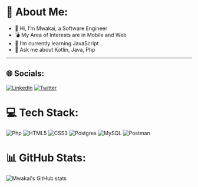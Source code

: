 # 💫 About Me:
- 👋 Hi, I’m Mwakai, a Software Engineer
- 💣 My Area of Interests are in Mobile and Web
- 🌱 I’m currently learning JavaScript
- 💬 Ask me about Kotlin, Java, Php
---
## 🌐 Socials:
[![LinkedIn](https://img.shields.io/badge/LinkedIn-%230077B5.svg?logo=linkedin&logoColor=white)](https://linkedin.com/in/mwakai-mwambala) [![Twitter](https://img.shields.io/badge/Twitter-%231DA1F2.svg?logo=Twitter&logoColor=white)](https://twitter.com/mwakai_alvin) 

# 💻 Tech Stack:
![Php](https://img.shields.io/badge/php-%230095D5.svg?style=for-the-badge&logo=php&logoColor=white) ![HTML5](https://img.shields.io/badge/html5-%23E34F26.svg?style=for-the-badge&logo=html5&logoColor=white) ![CSS3](https://img.shields.io/badge/css3-%231572B6.svg?style=for-the-badge&logo=css3&logoColor=white) ![Postgres](https://img.shields.io/badge/postgres-%23316192.svg?style=for-the-badge&logo=postgresql&logoColor=white) ![MySQL](https://img.shields.io/badge/mysql-%2300f.svg?style=for-the-badge&logo=mysql&logoColor=white)  ![Postman](https://img.shields.io/badge/Postman-FF6C37?style=for-the-badge&logo=postman&logoColor=white)

# 📊 GitHub Stats:
![Mwakai's GitHub stats](https://github-readme-stats.vercel.app/api?username=Mwakai&show_icons=true&theme=dark)<br/>

